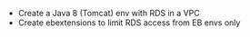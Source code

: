 * Create a Java 8 (Tomcat) env with RDS in a VPC
* Create ebextensions to limit RDS access from EB envs only
